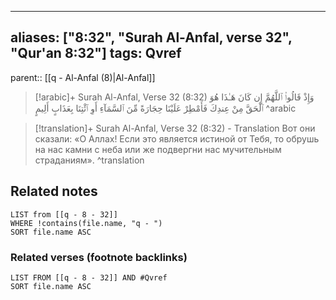 
---
aliases: ["8:32", "Surah Al-Anfal, verse 32", "Qur'an 8:32"]
tags: Qvref
---

parent:: [[q - Al-Anfal (8)|Al-Anfal]]

> [!arabic]+ Surah Al-Anfal, Verse 32 (8:32)
> <span class="quran-arabic">وَإِذْ قَالُوا۟ ٱللَّهُمَّ إِن كَانَ هَـٰذَا هُوَ ٱلْحَقَّ مِنْ عِندِكَ فَأَمْطِرْ عَلَيْنَا حِجَارَةً مِّنَ ٱلسَّمَآءِ أَوِ ٱئْتِنَا بِعَذَابٍ أَلِيمٍ</span>
^arabic

> [!translation]+ Surah Al-Anfal, Verse 32 (8:32) - Translation
> Вот они сказали: «О Аллах! Если это является истиной от Тебя, то обрушь на нас камни с неба или же подвергни нас мучительным страданиям».
^translation



## Related notes
```dataview
LIST from [[q - 8 - 32]]
WHERE !contains(file.name, "q - ")
SORT file.name ASC
```

### Related verses (footnote backlinks)
```dataview
LIST FROM [[q - 8 - 32]] AND #Qvref
SORT file.name ASC
```

